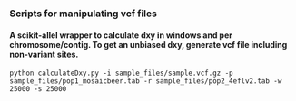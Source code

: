 ### Scripts for manipulating vcf files



#### A scikit-allel wrapper to calculate dxy in windows and per chromosome/contig. To get an unbiased dxy, generate vcf file including non-variant sites.
```
python calculateDxy.py -i sample_files/sample.vcf.gz -p sample_files/pop1_mosaicbeer.tab -r sample_files/pop2_4eflv2.tab -w 25000 -s 25000
```
